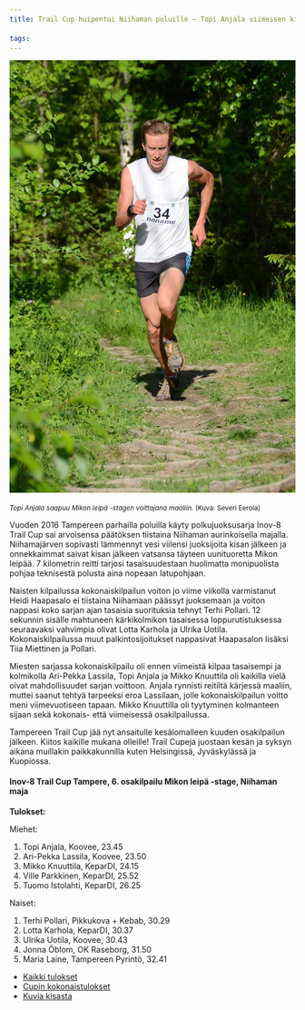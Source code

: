 ```yaml
---
title: Trail Cup huipentui Niihaman poluille – Topi Anjala viimeisen kisan nopein

tags:
---
```


![Topi Anjala saapuu Mikon leipä -stagen voittajana maaliin.](../images/2016/anjala-niihama.jpg)

<small>_Topi Anjala saapuu Mikon leipä -stagen voittajana maaliin._ (Kuva: Severi Eerola)</small>

Vuoden 2016 Tampereen parhailla poluilla käyty polkujuoksusarja Inov-8 Trail Cup sai arvoisensa päätöksen tiistaina Niihaman aurinkoisella majalla. Niihamajärven sopivasti lämmennyt vesi viilensi juoksijoita kisan jälkeen ja onnekkaimmat saivat kisan jälkeen vatsansa täyteen uunituoretta Mikon leipää. 7 kilometrin reitti tarjosi tasaisuudestaan huolimatta monipuolista pohjaa teknisestä polusta aina nopeaan latupohjaan.

Naisten kilpailussa kokonaiskilpailun voiton jo viime viikolla varmistanut Heidi Haapasalo ei tiistaina Niihamaan päässyt juoksemaan ja voiton nappasi koko sarjan ajan tasaisia suorituksia tehnyt Terhi Pollari. 12 sekunnin sisälle mahtuneen kärkikolmikon tasaisessa loppurutistuksessa seuraavaksi vahvimpia olivat Lotta Karhola ja Ulrika Uotila. Kokonaiskilpailussa muut palkintosijoitukset nappasivat Haapasalon lisäksi Tiia Miettinen ja Pollari.

Miesten sarjassa kokonaiskilpailu oli ennen viimeistä kilpaa tasaisempi ja kolmikolla Ari-Pekka Lassila, Topi Anjala ja Mikko Knuuttila oli kaikilla vielä oivat mahdollisuudet sarjan voittoon. Anjala rynnisti reitiltä kärjessä maaliin, muttei saanut tehtyä tarpeeksi eroa Lassilaan, jolle kokonaiskilpailun voitto meni viimevuotiseen tapaan. Mikko Knuuttilla oli tyytyminen kolmanteen sijaan sekä kokonais- että viimeisessä osakilpailussa.

Tampereen Trail Cup jää nyt ansaitulle kesälomalleen kuuden osakilpailun jälkeen. Kiitos kaikille mukana olleille! Trail Cupeja juostaan kesän ja syksyn aikana muillakin paikkakunnilla kuten Helsingissä, Jyväskylässä ja Kuopiossa.

#### Inov-8 Trail Cup Tampere, 6. osakilpailu Mikon leipä -stage, Niihaman maja

**Tulokset:**

Miehet:

1. Topi Anjala, Koovee, 23.45
1. Ari-Pekka Lassila, Koovee, 23.50
1. Mikko Knuuttila, KeparDI, 24.15
1. Ville Parkkinen, KeparDI, 25.52
1. Tuomo Istolahti, KeparDI, 26.25

Naiset:

1. Terhi Pollari, Pikkukova + Kebab, 30.29
1. Lotta Karhola, KeparDI, 30.37
1. Ulrika Uotila, Koovee, 30.43
1. Jonna Öblom, OK Raseborg, 31.50
1. Maria Laine, Tampereen Pyrintö, 32.41

- [Kaikki tulokset](https://events.navigeist.com/fi/events/4/legs/19/results)
- [Cupin kokonaistulokset](https://events.navigeist.com/fi/events/4/total_results)
- [Kuvia kisasta](https://flic.kr/s/aHskAMqhPh)
